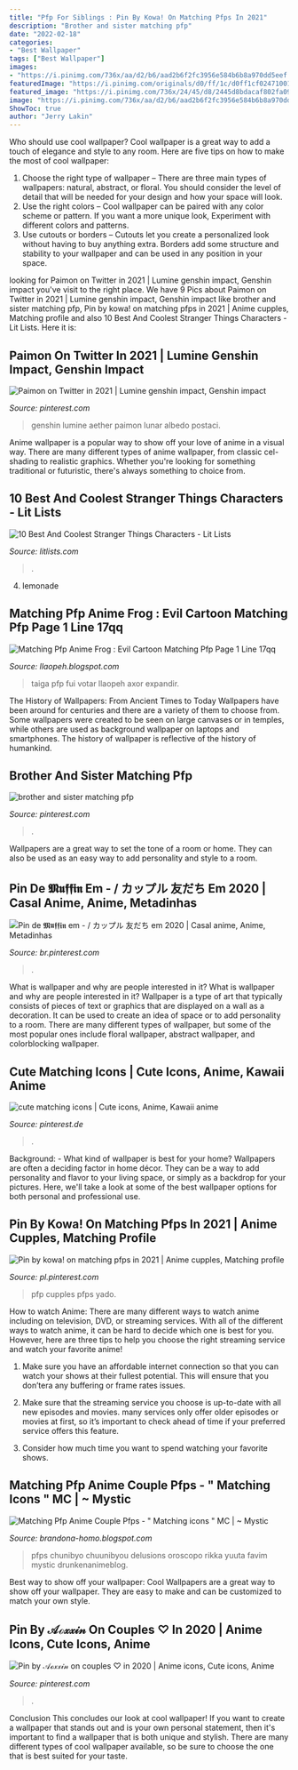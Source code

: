 ```yaml
---
title: "Pfp For Siblings : Pin By Kowa! On Matching Pfps In 2021"
description: "Brother and sister matching pfp"
date: "2022-02-18"
categories:
- "Best Wallpaper"
tags: ["Best Wallpaper"]
images:
- "https://i.pinimg.com/736x/aa/d2/b6/aad2b6f2fc3956e584b6b8a970dd5eef.jpg"
featuredImage: "https://i.pinimg.com/originals/d0/ff/1c/d0ff1cf02471001652944e6e6d060563.gif"
featured_image: "https://i.pinimg.com/736x/24/45/d8/2445d8bdacaf802fa096841d0e36aa02.jpg"
image: "https://i.pinimg.com/736x/aa/d2/b6/aad2b6f2fc3956e584b6b8a970dd5eef.jpg"
ShowToc: true
author: "Jerry Lakin"
---
```



Who should use cool wallpaper?
Cool wallpaper is a great way to add a touch of elegance and style to any room. Here are five tips on how to make the most of cool wallpaper: 
1) Choose the right type of wallpaper – There are three main types of wallpapers: natural, abstract, or floral. You should consider the level of detail that will be needed for your design and how your space will look. 
2) Use the right colors – Cool wallpaper can be paired with any color scheme or pattern. If you want a more unique look, Experiment with different colors and patterns. 
3) Use cutouts or borders – Cutouts let you create a personalized look without having to buy anything extra. Borders add some structure and stability to your wallpaper and can be used in any position in your space.

	

		
looking for Paimon on Twitter in 2021 | Lumine genshin impact, Genshin impact you've visit to the right place. We have 9 Pics about Paimon on Twitter in 2021 | Lumine genshin impact, Genshin impact like brother and sister matching pfp, Pin by kowa! on matching pfps in 2021 | Anime cupples, Matching profile and also 10 Best And Coolest Stranger Things Characters - Lit Lists. Here it is:
		
    
## Paimon On Twitter In 2021 | Lumine Genshin Impact, Genshin Impact

<img loading=lazy src="https://i.pinimg.com/736x/24/45/d8/2445d8bdacaf802fa096841d0e36aa02.jpg" onerror="this.onerror=null;this.src='https://tse1.mm.bing.net/th?id=OIP.UebegCRiLuN4LsLUerGokAHaHa&amp;pid=15.1';" alt="Paimon on Twitter in 2021 | Lumine genshin impact, Genshin impact">

_Source: pinterest.com_

>genshin lumine aether paimon lunar albedo postaci. 

	

Anime wallpaper is a popular way to show off your love of anime in a visual way. There are many different types of anime wallpaper, from classic cel-shading to realistic graphics. Whether you're looking for something traditional or futuristic, there's always something to choice from.

    
## 10 Best And Coolest Stranger Things Characters - Lit Lists

<img loading=lazy src="http://litlists.com/wp-content/uploads/2019/10/Dustin-Stranger-Things-1200x676-1180x665.png" onerror="this.onerror=null;this.src='https://tse2.mm.bing.net/th?id=OIP.0IPsA-H8W_ExOun5L4Y7xwHaEL&amp;pid=15.1';" alt="10 Best And Coolest Stranger Things Characters - Lit Lists">

_Source: litlists.com_

>. 

	

4. lemonade 

    
## Matching Pfp Anime Frog : Evil Cartoon Matching Pfp Page 1 Line 17qq

<img loading=lazy src="https://64.media.tumblr.com/5bf4841a17bb8e0aedbdb8c5492f82fa/tumblr_p7ossrT95B1w6g4kio1_1280.jpg" onerror="this.onerror=null;this.src='https://tse3.mm.bing.net/th?id=OIP.4NXYoytTYaI_bxKo09JdFQHaJG&amp;pid=15.1';" alt="Matching Pfp Anime Frog : Evil Cartoon Matching Pfp Page 1 Line 17qq">

_Source: llaopeh.blogspot.com_

>taiga pfp fui votar llaopeh axor expandir. 

	

The History of Wallpapers: From Ancient Times to Today
Wallpapers have been around for centuries and there are a variety of them to choose from. Some wallpapers were created to be seen on large canvases or in temples, while others are used as background wallpaper on laptops and smartphones. The history of wallpaper is reflective of the history of humankind.

    
## Brother And Sister Matching Pfp

<img loading=lazy src="https://i.pinimg.com/200x150/db/7c/6f/db7c6f69978e70220dcf9972b7c7720e.jpg" onerror="this.onerror=null;this.src='https://tse4.mm.bing.net/th?id=OIP.BT0d0PsT2WCbjO4XGp92twAAAA&amp;pid=15.1';" alt="brother and sister matching pfp">

_Source: pinterest.com_

>. 

	

Wallpapers are a great way to set the tone of a room or home. They can also be used as an easy way to add personality and style to a room.

    
## Pin De 𝕸𝖚𝖋𝖋𝖎𝖓 Em - / カップル 友だち Em 2020 | Casal Anime, Anime, Metadinhas

<img loading=lazy src="https://i.pinimg.com/736x/f4/33/d1/f433d1f74d194616773fd8496e225fd5.jpg" onerror="this.onerror=null;this.src='https://tse3.mm.bing.net/th?id=OIP.GCj2tbOxwJGQBcwfGiil6QHaHa&amp;pid=15.1';" alt="Pin de 𝕸𝖚𝖋𝖋𝖎𝖓 em - / カップル 友だち em 2020 | Casal anime, Anime, Metadinhas">

_Source: br.pinterest.com_

>. 

	

What is wallpaper and why are people interested in it?
What is wallpaper and why are people interested in it?
Wallpaper is a type of art that typically consists of pieces of text or graphics that are displayed on a wall as a decoration. It can be used to create an idea of space or to add personality to a room. There are many different types of wallpaper, but some of the most popular ones include floral wallpaper, abstract wallpaper, and colorblocking wallpaper.

    
## Cute Matching Icons | Cute Icons, Anime, Kawaii Anime

<img loading=lazy src="https://i.pinimg.com/736x/b9/08/66/b908664d40ad2d30ec281fdb0fef7c06.jpg" onerror="this.onerror=null;this.src='https://tse2.mm.bing.net/th?id=OIP.OfQH900BzuYtn97ESxCJxgHaHa&amp;pid=15.1';" alt="cute matching icons | Cute icons, Anime, Kawaii anime">

_Source: pinterest.de_

>. 

	

Background: - What kind of wallpaper is best for your home?
Wallpapers are often a deciding factor in home décor. They can be a way to add personality and flavor to your living space, or simply as a backdrop for your pictures. Here, we'll take a look at some of the best wallpaper options for both personal and professional use.

    
## Pin By Kowa! On Matching Pfps In 2021 | Anime Cupples, Matching Profile

<img loading=lazy src="https://i.pinimg.com/736x/aa/d2/b6/aad2b6f2fc3956e584b6b8a970dd5eef.jpg" onerror="this.onerror=null;this.src='https://tse2.mm.bing.net/th?id=OIP.KDvV4Arig8gCIOiaO5c66gAAAA&amp;pid=15.1';" alt="Pin by kowa! on matching pfps in 2021 | Anime cupples, Matching profile">

_Source: pl.pinterest.com_

>pfp cupples pfps yado. 

	

How to watch Anime: There are many different ways to watch anime including on television, DVD, or streaming services.
With all of the different ways to watch anime, it can be hard to decide which one is best for you. However, here are three tips to help you choose the right streaming service and watch your favorite anime!
1. Make sure you have an affordable internet connection so that you can watch your shows at their fullest potential. This will ensure that you don’tera any buffering or frame rates issues.

2. Make sure that the streaming service you choose is up-to-date with all new episodes and movies. many services only offer older episodes or movies at first, so it’s important to check ahead of time if your preferred service offers this feature.

3. Consider how much time you want to spend watching your favorite shows.

    
## Matching Pfp Anime Couple Pfps - &quot; Matching Icons &quot; MC | ~ Mystic

<img loading=lazy src="https://i.pinimg.com/originals/d0/ff/1c/d0ff1cf02471001652944e6e6d060563.gif" onerror="this.onerror=null;this.src='https://tse1.mm.bing.net/th?id=OIP.GSVjgPVepovA_R3KfF6bWgHaEK&amp;pid=15.1';" alt="Matching Pfp Anime Couple Pfps - &quot; Matching icons &quot; MC | ~ Mystic">

_Source: brandona-homo.blogspot.com_

>pfps chunibyo chuunibyou delusions oroscopo rikka yuuta favim mystic drunkenanimeblog. 

	

Best way to show off your wallpaper:
Cool Wallpapers are a great way to show off your wallpaper. They are easy to make and can be customized to match your own style.

    
## Pin By 𝒜ℴ𝓍𝓍𝒾𝓃 On Couples ♡ In 2020 | Anime Icons, Cute Icons, Anime

<img loading=lazy src="https://i.pinimg.com/736x/ed/81/89/ed81897cdb811ed42db847527401a060.jpg" onerror="this.onerror=null;this.src='https://tse3.mm.bing.net/th?id=OIP.iihBKdtqUgnnID4p7M0O7AHaHa&amp;pid=15.1';" alt="Pin by 𝒜ℴ𝓍𝓍𝒾𝓃 on couples ♡ in 2020 | Anime icons, Cute icons, Anime">

_Source: pinterest.com_

>. 

	

Conclusion
This concludes our look at cool wallpaper! If you want to create a wallpaper that stands out and is your own personal statement, then it's important to find a wallpaper that is both unique and stylish. There are many different types of cool wallpaper available, so be sure to choose the one that is best suited for your taste.

